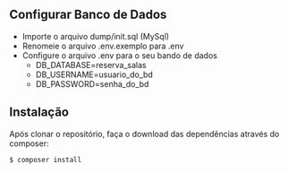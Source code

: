 ## Configurar Banco de Dados
- Importe o arquivo dump/init.sql (MySql)
- Renomeie o arquivo .env.exemplo para .env
- Configure o arquivo .env para o seu bando de dados 
    - DB_DATABASE=reserva_salas
    - DB_USERNAME=usuario_do_bd
    - DB_PASSWORD=senha_do_bd

## Instalação
Após clonar o repositório, faça o download das dependências através do composer:
```sh
$ composer install
```
